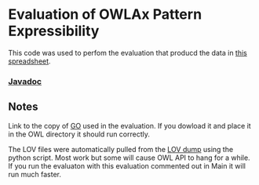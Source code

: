 # Evaluation of OWLAx Pattern Expressibility

This code was used to perfom the evaluation that producd the data in [this spreadsheet](https://tinyurl.com/eswc2021).

### [Javadoc](https://aaroneberhart.github.io/owlax/)

## Notes

Link to the copy of [GO](https://bioportal.bioontology.org/ontologies/GO-PLUS) used in the evaluation. If you dowload it and place it in the OWL directory it should run correctly. 

The LOV files were automatically pulled from the [LOV dump](https://lov.linkeddata.es/lov.nq.gz) using the python script. Most work but some will cause OWL API to hang for a while. If you run the evaluaton with this evaluation commented out in Main it will run much faster.
